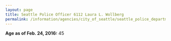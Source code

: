 ```yaml
---
layout: page
title: Seattle Police Officer 6112 Laura L. Wollberg
permalink: /information/agencies/city_of_seattle/seattle_police_department/copbook/6112/
---
```


**Age as of Feb. 24, 2016:** 45
